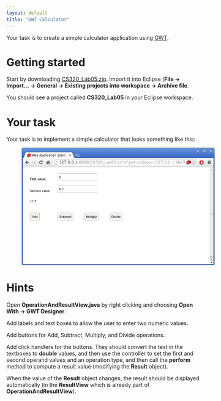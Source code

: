 ```yaml
---
layout: default
title: "GWT Calculator"
---
```


Your task is to create a simple calculator application using [GWT](http://www.gwtproject.org).

# Getting started

Start by downloading [CS320\_Lab05.zip](CS320_Lab05.zip).  Import it into Eclipse (**File &rarr; Import... &rarr; General &rarr; Existing projects into workspace &rarr; Archive file**.

You should see a project called **CS320\_Lab05** in your Eclipse workspace.

# Your task

Your task is to implement a simple calculator that looks something like this:

<img style="margin-left: 40px;" alt="Screenshot" src="images/lab05/screenshot.png">

# Hints

Open **OperationAndResultView.java** by right clicking and choosing **Open With &rarr; GWT Designer**.

Add labels and text boxes to allow the user to enter two numeric values.

Add buttons for Add, Subtract, Multiply, and Divide operations.

Add click handlers for the buttons.  They should convert the text in the textboxes to **double** values, and then use the controller to set the first and second operand values and an operation type, and then call the **perform** method to compute a result value (modifying the **Result** object).

When the value of the **Result** object changes, the result should be displayed automatically (in the **ResultView** which is already part of **OperationAndResultView**).

